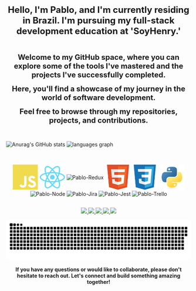 <br>
<p align="center">
  <strong style="font-size: 24px;">Hello, I'm Pablo, and I'm currently residing in Brazil. I'm pursuing my full-stack development education at 'SoyHenry.'</strong>
</p>
<br>
<p align="center">
  <strong style="font-size: 20px;">Welcome to my GitHub space, where you can explore some of the tools I've mastered and the projects I've successfully completed.</strong>
</p>
<p align="center">
  <strong style="font-size: 20px;">Here, you'll find a showcase of my journey in the world of software development.</strong>
</p>
<p align="center">
  <strong style="font-size: 20px;">Feel free to browse through my repositories, projects, and contributions.</strong>
</p>


<br>


![Anurag's GitHub stats](https://github-readme-stats.vercel.app/api?username=pablo0261&theme=gotham&show_icons=true)
  <img src="https://github-readme-stats.vercel.app/api/top-langs?username=pablo0261&locale=en&hide_title=false&layout=compact&card_width=300&langs_count=5&theme=gotham&hide_border=false" height="195" alt="languages graph"  />
##

<div style="display: inline_block" align="center"><br>
  <img align="center" alt="Pablo-Js" height="70" width="70" src="https://raw.githubusercontent.com/devicons/devicon/master/icons/javascript/javascript-plain.svg">
  <img align="center" alt="Pablo-React" height="70" width="70" src="https://raw.githubusercontent.com/devicons/devicon/master/icons/react/react-original.svg">
  <img align="center" alt="Pablo-Redux" height="70" width="70" src="https://cdn.jsdelivr.net/gh/devicons/devicon/icons/redux/redux-original.svg">
  <img align="center" alt="Pablo-HTML" height="70" width="70" src="https://raw.githubusercontent.com/devicons/devicon/master/icons/html5/html5-original.svg">
  <img align="center" alt="Rafa-CSS" height="70" width="70" src="https://raw.githubusercontent.com/devicons/devicon/master/icons/css3/css3-original.svg">
  <img align="center" alt="Pablo-Python" height="70" width="70" src="https://raw.githubusercontent.com/devicons/devicon/master/icons/python/python-original.svg">
  <img align="center" alt="Pablo-Node" height="70" width="70" src="https://icongr.am/devicon/nodejs-original.svg?size=108&color=currentColor">
  <img align="center" alt="Pablo-Jira" height="70" width="70" src="https://cdn.jsdelivr.net/gh/devicons/devicon/icons/jira/jira-original-wordmark.svg" />
  <img align="center" alt="Pablo-Jest" height="70" width="70" src="https://cdn.jsdelivr.net/gh/devicons/devicon/icons/jest/jest-plain.svg" />
  <img align="center" alt="Pablo-Trello" height="70" width="70" src="https://cdn.jsdelivr.net/gh/devicons/devicon/icons/trello/trello-plain.svg" />
</div>

##

    
<div align="center">
  <a href="https://discord.gg/fcU5W3He" target="_blank">
    <img src="https://img.shields.io/badge/Discord-7289DA?style=for-the-badge&logo=discord&logoColor=white">
  </a>
  <a href="mailto:pablobesler@gmail.com" alt="Gmail">
    <img src="https://img.shields.io/badge/Gmail-D14836?style=for-the-badge&logo=gmail&logoColor=white" />
  </a>
  <a href="https://api.whatsapp.com/send?phone=+5521999865820" alt="WhatsApp">
    <img src="https://img.shields.io/badge/WhatsApp-25D366?style=for-the-badge&logo=whatsapp&logoColor=white" />
  </a>
  <a href="https://www.linkedin.com/in/pablo-besler/" target="_blank">
    <img src="https://img.shields.io/badge/LinkedIn-0077B5?style=for-the-badge&logo=linkedin&logoColor=white">
  </a>
  <a href="@PabloBesler" target="_blank">
    <img src="https://img.shields.io/badge/Slack-4A154B?style=for-the-badge&logo=slack&logoColor=white">
  </a>
</div>

<div align="center">  



![](https://raw.githubusercontent.com/CompetitiveLin/Snake-in-Contribution-Grid/output/github-contribution-grid-snake.svg)
</div>

<p align="center">
<strong>If you have any questions or would like to collaborate, please don't hesitate to reach out. Let's connect and build something amazing together!</strong>
  <p/>
